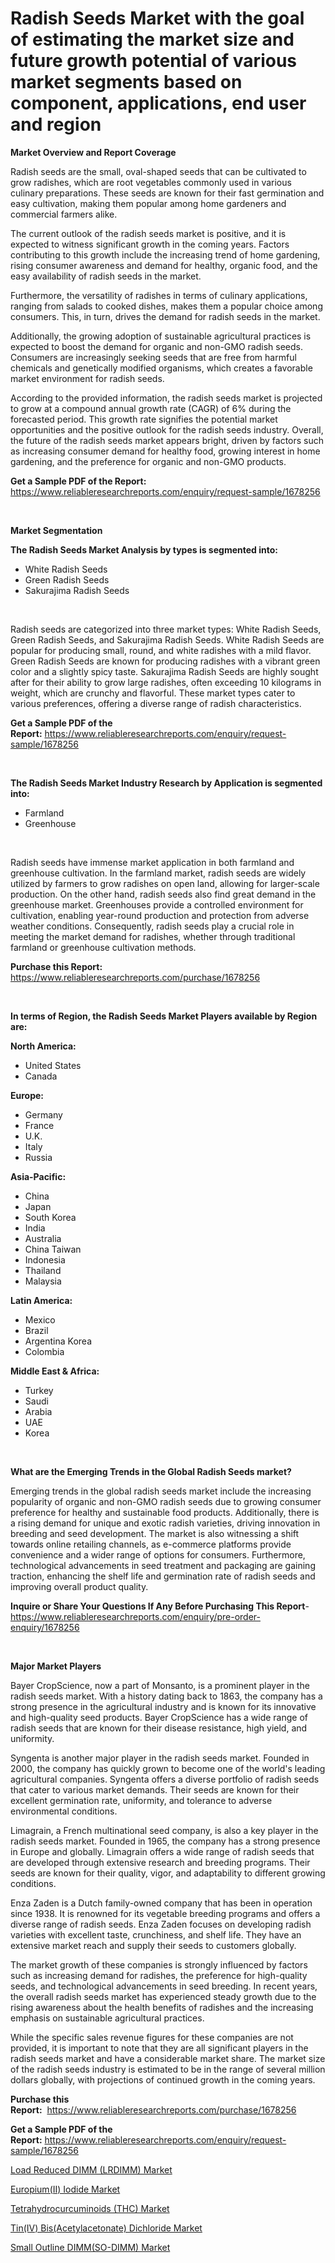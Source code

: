 <p><h1>Radish Seeds Market with the goal of estimating the market size and future growth potential of various market segments based on component, applications, end user and region</h1></p><p><strong>Market Overview and Report Coverage</strong></p>
<p><p>Radish seeds are the small, oval-shaped seeds that can be cultivated to grow radishes, which are root vegetables commonly used in various culinary preparations. These seeds are known for their fast germination and easy cultivation, making them popular among home gardeners and commercial farmers alike.</p><p>The current outlook of the radish seeds market is positive, and it is expected to witness significant growth in the coming years. Factors contributing to this growth include the increasing trend of home gardening, rising consumer awareness and demand for healthy, organic food, and the easy availability of radish seeds in the market.</p><p>Furthermore, the versatility of radishes in terms of culinary applications, ranging from salads to cooked dishes, makes them a popular choice among consumers. This, in turn, drives the demand for radish seeds in the market.</p><p>Additionally, the growing adoption of sustainable agricultural practices is expected to boost the demand for organic and non-GMO radish seeds. Consumers are increasingly seeking seeds that are free from harmful chemicals and genetically modified organisms, which creates a favorable market environment for radish seeds.</p><p>According to the provided information, the radish seeds market is projected to grow at a compound annual growth rate (CAGR) of 6% during the forecasted period. This growth rate signifies the potential market opportunities and the positive outlook for the radish seeds industry. Overall, the future of the radish seeds market appears bright, driven by factors such as increasing consumer demand for healthy food, growing interest in home gardening, and the preference for organic and non-GMO products.</p></p>
<p><strong>Get a Sample PDF of the Report:</strong> <a href="https://www.reliableresearchreports.com/enquiry/request-sample/1678256">https://www.reliableresearchreports.com/enquiry/request-sample/1678256</a></p>
<p>&nbsp;</p>
<p><strong>Market Segmentation</strong></p>
<p><strong>The Radish Seeds Market Analysis by types is segmented into:</strong></p>
<p><ul><li>White Radish Seeds</li><li>Green Radish Seeds</li><li>Sakurajima Radish Seeds</li></ul></p>
<p>&nbsp;</p>
<p><p>Radish seeds are categorized into three market types: White Radish Seeds, Green Radish Seeds, and Sakurajima Radish Seeds. White Radish Seeds are popular for producing small, round, and white radishes with a mild flavor. Green Radish Seeds are known for producing radishes with a vibrant green color and a slightly spicy taste. Sakurajima Radish Seeds are highly sought after for their ability to grow large radishes, often exceeding 10 kilograms in weight, which are crunchy and flavorful. These market types cater to various preferences, offering a diverse range of radish characteristics.</p></p>
<p><strong>Get a Sample PDF of the Report:</strong>&nbsp;<a href="https://www.reliableresearchreports.com/enquiry/request-sample/1678256">https://www.reliableresearchreports.com/enquiry/request-sample/1678256</a></p>
<p>&nbsp;</p>
<p><strong>The Radish Seeds Market Industry Research by Application is segmented into:</strong></p>
<p><ul><li>Farmland</li><li>Greenhouse</li></ul></p>
<p>&nbsp;</p>
<p><p>Radish seeds have immense market application in both farmland and greenhouse cultivation. In the farmland market, radish seeds are widely utilized by farmers to grow radishes on open land, allowing for larger-scale production. On the other hand, radish seeds also find great demand in the greenhouse market. Greenhouses provide a controlled environment for cultivation, enabling year-round production and protection from adverse weather conditions. Consequently, radish seeds play a crucial role in meeting the market demand for radishes, whether through traditional farmland or greenhouse cultivation methods.</p></p>
<p><strong>Purchase this Report:</strong>&nbsp; <a href="https://www.reliableresearchreports.com/purchase/1678256">https://www.reliableresearchreports.com/purchase/1678256</a></p>
<p>&nbsp;</p>
<p><strong>In terms of Region, the Radish Seeds Market Players available by Region are:</strong></p>
<p>
    <p> <strong> North America: </strong>
        <ul>
            <li>United States</li>
            <li>Canada</li>
        </ul>
        </p> 
    <p> <strong> Europe: </strong>
        <ul>
            <li>Germany</li>
            <li>France</li>
            <li>U.K.</li>
            <li>Italy</li>
            <li>Russia</li>
        </ul>
        </p> 
    <p> <strong> Asia-Pacific: </strong>
        <ul>
            <li>China</li>
            <li>Japan</li>
            <li>South Korea</li>
            <li>India</li>
            <li>Australia</li>
            <li>China Taiwan</li>
            <li>Indonesia</li>
            <li>Thailand</li>
            <li>Malaysia</li>
        </ul>
        </p> 
    <p> <strong> Latin America: </strong>
        <ul>
            <li>Mexico</li>
            <li>Brazil</li>
            <li>Argentina Korea</li>
            <li>Colombia</li>
        </ul>
        </p> 
    <p> <strong> Middle East & Africa: </strong>
        <ul>
            <li>Turkey</li>
            <li>Saudi</li>
            <li>Arabia</li>
            <li>UAE</li>
            <li>Korea</li>
        </ul>
    </p>
    </p>
<p>&nbsp;</p>
<p><strong>What are the Emerging Trends in the Global Radish Seeds market?</strong></p>
<p><p>Emerging trends in the global radish seeds market include the increasing popularity of organic and non-GMO radish seeds due to growing consumer preference for healthy and sustainable food products. Additionally, there is a rising demand for unique and exotic radish varieties, driving innovation in breeding and seed development. The market is also witnessing a shift towards online retailing channels, as e-commerce platforms provide convenience and a wider range of options for consumers. Furthermore, technological advancements in seed treatment and packaging are gaining traction, enhancing the shelf life and germination rate of radish seeds and improving overall product quality.</p></p>
<p><strong>Inquire or Share Your Questions If Any Before Purchasing This Report</strong>- <a href="https://www.reliableresearchreports.com/enquiry/pre-order-enquiry/1678256">https://www.reliableresearchreports.com/enquiry/pre-order-enquiry/1678256</a></p>
<p>&nbsp;</p>
<p><strong>Major Market Players</strong></p>
<p><p>Bayer CropScience, now a part of Monsanto, is a prominent player in the radish seeds market. With a history dating back to 1863, the company has a strong presence in the agricultural industry and is known for its innovative and high-quality seed products. Bayer CropScience has a wide range of radish seeds that are known for their disease resistance, high yield, and uniformity.</p><p>Syngenta is another major player in the radish seeds market. Founded in 2000, the company has quickly grown to become one of the world's leading agricultural companies. Syngenta offers a diverse portfolio of radish seeds that cater to various market demands. Their seeds are known for their excellent germination rate, uniformity, and tolerance to adverse environmental conditions.</p><p>Limagrain, a French multinational seed company, is also a key player in the radish seeds market. Founded in 1965, the company has a strong presence in Europe and globally. Limagrain offers a wide range of radish seeds that are developed through extensive research and breeding programs. Their seeds are known for their quality, vigor, and adaptability to different growing conditions.</p><p>Enza Zaden is a Dutch family-owned company that has been in operation since 1938. It is renowned for its vegetable breeding programs and offers a diverse range of radish seeds. Enza Zaden focuses on developing radish varieties with excellent taste, crunchiness, and shelf life. They have an extensive market reach and supply their seeds to customers globally.</p><p>The market growth of these companies is strongly influenced by factors such as increasing demand for radishes, the preference for high-quality seeds, and technological advancements in seed breeding. In recent years, the overall radish seeds market has experienced steady growth due to the rising awareness about the health benefits of radishes and the increasing emphasis on sustainable agricultural practices.</p><p>While the specific sales revenue figures for these companies are not provided, it is important to note that they are all significant players in the radish seeds market and have a considerable market share. The market size of the radish seeds industry is estimated to be in the range of several million dollars globally, with projections of continued growth in the coming years.</p></p>
<p><strong>Purchase this Report:</strong>&nbsp;&nbsp;<a href="https://www.reliableresearchreports.com/purchase/1678256">https://www.reliableresearchreports.com/purchase/1678256</a></p>
<p></p>
<p><strong>Get a Sample PDF of the Report:</strong>&nbsp;<a href="https://www.reliableresearchreports.com/enquiry/request-sample/1678256">https://www.reliableresearchreports.com/enquiry/request-sample/1678256</a></p>
<p><p><a href="https://medium.com/@kyliebodei/analyzing-load-reduced-dimm-lrdimm-market-global-industry-perspective-and-forecast-2023-to-6e1493fd1450">Load Reduced DIMM (LRDIMM) Market</a></p><p><a href="https://medium.com/@omamuller06/analyzing-europium-ii-iodide-market-global-industry-perspective-and-forecast-2023-to-2030-acc98d138db5">Europium(II) Iodide Market</a></p><p><a href="https://medium.com/@hazelharvey1918/tetrahydrocurcuminoids-thc-market-size-reveals-the-best-marketing-channels-in-global-industry-afb262533d10">Tetrahydrocurcuminoids (THC) Market</a></p><p><a href="https://medium.com/@gerardowolf/analyzing-tin-iv-bis-acetylacetonate-dichloride-market-global-industry-perspective-and-forecast-dc7551081eba">Tin(IV) Bis(Acetylacetonate) Dichloride Market</a></p><p><a href="https://medium.com/@candaceking17/small-outline-dimm-so-dimm-market-outlook-industry-overview-and-forecast-2023-to-2030-441228104499">Small Outline DIMM(SO-DIMM) Market</a></p></p>